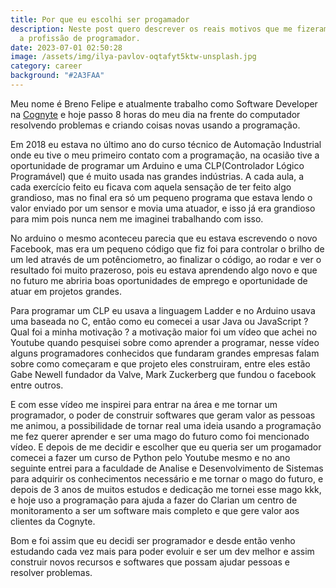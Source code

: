 ```yaml
---
title: Por que eu escolhi ser progamador
description: Neste post quero descrever os reais motivos que me fizeram escolher
  a profissão de programador.
date: 2023-07-01 02:50:28
image: /assets/img/ilya-pavlov-oqtafyt5ktw-unsplash.jpg
category: career
background: "#2A3FAA"
---
```

M﻿eu nome é Breno Felipe e atualmente trabalho como Software Developer na [Cognyte](https://www.cognyte.com/) e hoje passo 8 horas do meu dia na frente do computador resolvendo problemas e criando coisas novas usando a programação.

Em 2018 eu estava no último ano do curso técnico de Automação Industrial onde eu tive o meu primeiro contato com a programação, na ocasião tive a oportunidade de programar um Arduino e uma CLP(Controlador Lógico Programável) que é muito usada nas grandes indústrias. A cada aula, a cada exercício feito eu ficava com aquela sensação de ter feito algo grandioso, mas no final era só um pequeno programa que estava lendo o valor enviado por um sensor e movia uma atuador, e isso já era grandioso para mim pois nunca nem me imaginei trabalhando com isso.

No arduino o mesmo aconteceu parecia que eu estava escrevendo o novo Facebook, mas era um pequeno código que fiz foi para controlar o brilho de um led através de um potênciometro, ao finalizar o código, ao rodar e ver o resultado foi muito prazeroso, pois eu estava aprendendo algo novo e que no futuro me abriria boas oportunidades de emprego e oportunidade de atuar em projetos grandes.

P﻿ara programar um CLP eu usava a linguagem Ladder e no Arduino usava uma baseada no C, então como eu comecei a usar Java ou JavaScript ? Qual foi a minha motivação ? a motivação maior foi um vídeo que achei no Youtube quando pesquisei sobre como aprender a programar, nesse vídeo alguns programadores conhecidos que fundaram grandes empresas falam sobre como começaram e que projeto eles construiram, entre eles estão Gabe Newell fundador da Valve, Mark Zuckerberg que fundou o facebook entre outros.

E﻿ com esse vídeo me inspirei para entrar na área e me tornar um programador, o poder de construir softwares que geram valor as pessoas me animou, a possibilidade de tornar real uma ideia usando a programação me fez querer aprender e ser uma mago do futuro como foi mencionado vídeo. E depois de me decidir e escolher que eu queria ser um progamador comecei a fazer um curso de Python pelo Youtube mesmo e no ano seguinte entrei para a faculdade de Analise e Desenvolvimento de Sistemas para adquirir os conhecimentos necessário e me tornar o mago do futuro, e depois de 3 anos de muitos estudos e dedicação me tornei esse mago kkk, e hoje uso a programação para ajuda a fazer do Clarian um centro de monitoramento a ser um software mais completo e que gere valor aos clientes da Cognyte.

B﻿om e foi assim que eu decidi ser programador e desde então venho estudando cada vez mais para poder evoluir e ser um dev melhor e assim construir novos recursos e softwares que possam ajudar pessoas e resolver problemas.